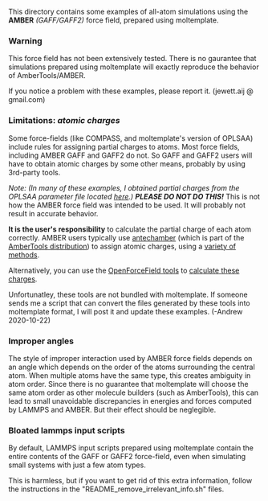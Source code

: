 This directory contains some examples of all-atom simulations using the
**AMBER** *(GAFF/GAFF2)* force field, prepared using moltemplate.

### Warning

This force field has not been extensively tested.  There is no gaurantee
that simulations prepared using moltemplate will exactly reproduce the
behavior of AmberTools/AMBER.

If you notice a problem with these examples, please report it.
(jewett.aij @ gmail.com)

### Limitations: *atomic charges*

Some force-fields (like COMPASS, and moltemplate's version of OPLSAA) include rules for assigning partial charges to atoms.  Most force fields, including AMBER GAFF and GAFF2 do not.  So GAFF and GAFF2 users will have to obtain atomic charges by some other means, probably by using 3rd-party tools.

*Note: (In many of these examples, I obtained partial charges from the OPLSAA
parameter file located [here](http://dasher.wustl.edu/tinker/distribution/params/oplsaa.prm).)*
***PLEASE DO NOT DO THIS!***
This is not how the AMBER force field was intended to be used.
It will probably not result in accurate behavior.

**It is the user's responsibility** to calculate the partial charge of
each atom correctly.  AMBER users typically use
[antechamber](http://ambermd.org/antechamber/) (which is part of the
[AmberTools distribution](http://ambermd.org/AmberTools.php))
to assign atomic charges, using a
[variety of methods](http://ambermd.org/tutorials/basic/tutorial4b/index.htm).

Alternatively, you can use the
[OpenForceField tools](https://github.com/openmm/openmmforcefields#partial-charges-for-small-molecules)
to
[calculate these charges](https://open-forcefield-toolkit.readthedocs.io/en/latest/api/generated/openforcefield.topology.Molecule.html#openforcefield.topology.Molecule.compute_partial_charges_am1bcc).

Unfortunatley, these tools are not bundled with moltemplate.
If someone sends me a script that can convert the files generated by these
tools into moltemplate format, I will post it and update these examples.
(-Andrew 2020-10-22)


### Improper angles

The style of improper interaction used by AMBER force fields depends on an
angle which depends on the order of the atoms surrounding the central atom.
When multiple atoms have the same type, this creates ambiguity in atom order.
Since there is no guarantee that moltemplate will choose the same atom order
as other molecule builders (such as AmberTools), this can lead to small
unavoidable discrepancies in energies and forces computed by LAMMPS and AMBER.
But their effect should be neglegible.

### Bloated lammps input scripts

By default, LAMMPS input scripts prepared using moltemplate contain the
entire contents of the GAFF or GAFF2 force-field, even when simulating small
systems with just a few atom types.

This is harmless, but if you want to get rid of this extra information,
follow the instructions in the "README_remove_irrelevant_info.sh" files.
